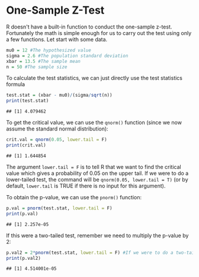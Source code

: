One-Sample Z-Test
================

R doesn't have a built-in function to conduct the one-sample z-test. Fortunately the math is simple enough for us to carry out the test using only a few functions. Let start with some data.

``` r
mu0 = 12 #The hypothesized value
sigma = 2.6 #The population standard deviation
xbar = 13.5 #The sample mean
n = 50 #The sample size
```

To calculate the test statistics, we can just directly use the test statistics formula

``` r
test.stat = (xbar - mu0)/(sigma/sqrt(n))
print(test.stat)
```

    ## [1] 4.079462

To get the critical value, we can use the `qnorm()` function (since we now assume the standard normal distribution):

``` r
crit.val = qnorm(0.05, lower.tail = F)
print(crit.val)
```

    ## [1] 1.644854

The argument `lower.tail = F` is to tell R that we want to find the critical value which gives a probability of 0.05 on the upper tail. If we were to do a lower-tailed test, the command will be `qnorm(0.05, lower.tail = T)` (or by default, `lower.tail` is TRUE if there is no input for this argument).

To obtain the p-value, we can use the `pnorm()` function:

``` r
p.val = pnorm(test.stat, lower.tail = F)
print(p.val)
```

    ## [1] 2.257e-05

If this were a two-tailed test, remember we need to multiply the p-value by 2:

``` r
p.val2 = 2*pnorm(test.stat, lower.tail = F) #If we were to do a two-tailed test
print(p.val2)
```

    ## [1] 4.514001e-05
